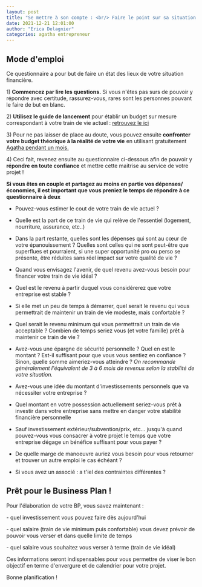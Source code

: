 ```yaml
---
layout: post
title: "Se mettre à son compte : <br/> Faire le point sur sa situation personnelle"
date: 2021-12-21 12:01:00
author: "Erica Delagnier"
categories: agatha entrepreneur
---
```


<div class="aside">
<h2>Mode d'emploi</h2>

<p>Ce questionnaire a pour but de faire un état des lieux de votre situation financière.</p>

<p>1) <b>Commencez par lire les questions.</b> Si vous n'êtes pas surs de pouvoir y répondre avec certitude, rassurez-vous, rares sont les personnes pouvant le faire de but en blanc.</p>

<p>2) <b>Utilisez le guide de lancement</b> pour établir un budget sur mesure correspondant à votre train de vie actuel : <a href='https://agatha-budget.fr/agatha/2021/12/14/starter-default/'>retrouvez le ici</a></p>

<p>3) Pour ne pas laisser de place au doute, vous pouvez ensuite <b>confronter votre budget théorique à la réalité de votre vie</b> en utilisant gratuitement <a href='https://mon.agatha-budget.fr/signup'>Agatha pendant un mois.</a></p>

<p>4) Ceci fait, revenez ensuite au questionnaire ci-dessous afin de pouvoir y 
<b>répondre en toute confiance</b> et mettre cette maitrise au service de votre projet !</p>

</div>

**Si vous êtes en couple et partagez au moins en partie vos dépenses/économies, il est important que vous preniez le temps de répondre à ce questionnaire à deux**

- Pouvez-vous estimer le cout de votre train de vie actuel ?

- Quelle est la part de ce train de vie qui relève de l'essentiel (logement, nourriture, assurance, etc..)

- Dans la part restante, quelles sont les dépenses qui sont au cœur de votre épanouissement ? Quelles sont celles qui ne sont peut-être que superflues et pourraient, si une super opportunité pro ou perso se présente, être réduites sans réel impact sur votre qualité de vie ?

- Quand vous envisagez l'avenir, de quel revenu avez-vous besoin pour financer votre train de vie idéal ?

- Quel est le revenu à partir duquel vous considérerez que votre entreprise est stable ?

- Si elle met un peu de temps à démarrer, quel serait le revenu qui vous permettrait de maintenir un train de vie modeste, mais confortable ?

- Quel serait le revenu minimum qui vous permettrait un train de vie acceptable ? Combien de temps seriez vous (et votre famille) prêt à maintenir ce train de vie ?

- Avez-vous une épargne de sécurité personnelle ? Quel en est le montant ? Est-il suffisant pour que vous vous sentiez en confiance ? Sinon, quelle somme aimeriez-vous atteindre ? *On recommande généralement l'équivalent de 3 à 6 mois de revenus selon la stabilité de votre situation.*

- Avez-vous une idée du montant d'investissements personnels que va nécessiter votre entreprise ?

- Quel montant en votre possession actuellement seriez-vous prêt à investir dans votre entreprise sans mettre en danger votre stabilité financière personnelle

- Sauf investissement extérieur/subvention/prix, etc... jusqu'à quand pouvez-vous vous consacrer à votre projet le temps que votre entreprise dégage un bénéfice suffisant pour vous payer ?

- De quelle marge de manoeuvre auriez vous besoin pour vous retourner et trouver un autre emploi le cas échéant ?

- Si vous avez un associé : a t'iel des contraintes différentes ?


<div class="aside">
<h2>Prêt pour le Business Plan !</h2>

<p>Pour l'élaboration de votre BP, vous savez maintenant :</p>

<p>- quel investissement vous pouvez faire dès aujourd'hui</p>

<p>- quel salaire (train de vie minimum puis confortable) vous devez prévoir de pouvoir vous verser et dans quelle limite de temps</p>

<p>- quel salaire vous souhaitez vous verser à terme (train de vie idéal)</p>

<p>Ces informations seront indispensables pour vous permettre de viser le bon objectif en terme d'envergure et de calendrier pour votre projet.</p>

<p>Bonne planification !</p>

</div>